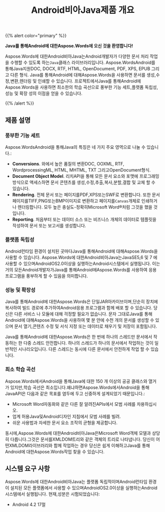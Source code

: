 ﻿---
title: Android비아Java제품 개요
second_title: Aspose.WordsJava
articleTitle: 제품 개요
linktitle: 제품 개요
description: "Aspose.Words에 대한Android비아Java은Android개발자가 다양한 문서 처리 작업을 수행할 수 있도록 하는`Java`클래스 라이브러리입니다."
type: docs
weight: 10
url: /ko/java/android-product-overview/
timestamp: 2024-01-27-14-07-04
---

{{% alert color="primary" %}}

**Java를 통해Android에 대한Aspose.Words에 오신 것을 환영합니다!**

Aspose.Words에 대한Android비아Java는Android개발자가 다양한 문서 처리 작업을 수행할 수 있도록 하는`Java`클래스 라이브러리입니다. Aspose.WordsAndroid를 통해Java지원DOC, DOCX, RTF, HTML, OpenDocument, PDF, XPS, EPUB 그리고 다른 형식. Java를 통해Android에 대해Aspose.Words을 사용하면 문서를 생성,수정,변환,렌더링 및 인쇄할 수 있습니다. 프로젝트에서Java를 통해Android에Aspose.Words을 사용하면 최소한의 학습 곡선으로 풍부한 기능 세트,플랫폼 독립성,성능 및 확장 성의 이점을 얻을 수 있습니다.

{{% /alert %}}

## 제품 설명

### 풍부한 기능 세트

Aspose.WordsAndroid을 통해Java의 특징은 네 가지 주요 영역으로 나눌 수 있습니다.:

- **Conversions**. 와에서 높은 품질의 변환DOC, OOXML, RTF, WordprocessingML, HTML, MHTML, TXT 그리고OpenDocument형식.
- **Document Object Model**. 리치API을 통해 모든 문서 요소와 포맷에 프로그래밍 방식으로 액세스하면 문서 콘텐츠를 생성,수정,추출,복사,분할,결합 및 교체 할 수 있습니다.
- **Rendering**. 전체 문서 또는 페이지를PDF,XPS또는SWF로 변환합니다. 또한 문서 페이지를TIFF,PNG또는BMP이미지로 변환하고 페이지를`Canvas`개체로 인쇄하거나 렌더링합니다. 모두 높은 충실도-정확히Microsoft Word®처럼 그것을 했을 것입니다.
- **Reporting**. 처음부터 또는 데이터 소스 또는 비즈니스 개체의 데이터로 템플릿을 작성하여 문서 또는 보고서를 생성합니다.

### 플랫폼 독립성

Android런타임 환경이 설치된 곳마다Java를 통해Android에 대해Aspose.Words을 사용할 수 있습니다. Aspose.Words에 대한Android비아Java는JavaSE5,6 및 7 에 사용할 수 있으며AndroidOS2.0이상을 실행하는Android시스템에서 실행됩니다. 이는 거의 모든Android개발자가Java를 통해Android에Aspose.Words를 사용하여 응용 프로그램을 풍부하게 할 수 있음을 의미합니다.

### 성능 및 확장성

Java를 통해Android에 대한Aspose.Words은 단일JAR아카이브이며,단순히 장치에 복사하여 빌드 경로에 추가하여Android응용 프로그램과 함께 배포 할 수 있습니다. 당신은 다른 서비스 나 모듈에 대해 걱정할 필요가 없습니다. 문자 그대로Java를 통해Android에 대해Aspose.Words을 사용하여 몇 분 안에 수천 개의 문서를 생성할 수 있으며 문서 열기,콘텐츠 수정 및 서식 지정 또는 데이터로 채우기 및 저장이 포함됩니다.

Java를 통해Android에 대한Aspose.Words은 한 번에 하나의 스레드만 문서에서 작동하는 한 다중 스레드 안전합니다. 하나의 스레드가 하나의 문서에서 작업하는 것이 일반적인 시나리오입니다. 다른 스레드는 동시에 다른 문서에서 안전하게 작업 할 수 있습니다.

### 최소 학습 곡선

Aspose.Words에서Android을 통해Java에 대한 150 개 이상의 공공 클래스와 열거가 있지만,학습 곡선은 최소입니다.왜냐하면Aspose.Words에서Android을 통해JavaAPI은 다음과 같은 목표를 염두에 두고 신중하게 설계되었기 때문입니다.:

- Microsoft Word자동화와 같은 다른 잘 알려진APIs에서 모범 사례를 차용하십시오.
- 업계 허용Java및Android디자인 지침에서 모범 사례를 빌려.
- 쉬운 사용법과 자세한 문서 요소 조작의 균형을 제공합니다.

동시에,Aspose.Words에 대한Android비아Java은Microsoft Word객체 모델과 상당히 다릅니다.그것은 문서를XMLDOM트리와 같은 객체의 트리로 나타냅니다. 당신이 어떤XMLDOM라이브러리와 함께 작업하는 경우 당신은 쉽게 이해하고Java를 통해Android에 대한Aspose.Words작업 찾을 수 있습니다.

## 시스템 요구 사항

Aspose.Words에 대한Android비아Java는 플랫폼 독립적이며Android런타임 환경이 설치된 모든 플랫폼에서 사용할 수 있으며AndroidOS2.0이상을 실행하는Android시스템에서 실행됩니다. 현재,성분은 시험되었습니다:

- Android 4.2 17절
